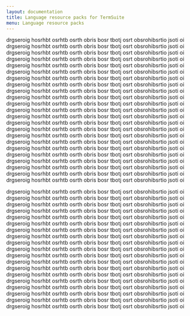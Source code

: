 ```yaml
---
layout: documentation
title: Language resource packs for TermSuite
menu: Language resource packs
---
```


drgseroig hosrhbt osrhtb osrth obris bosr tbotj osrt obsrohibsrtio jsoti oi drgseroig hosrhbt osrhtb osrth obris bosr tbotj osrt obsrohibsrtio jsoti oi drgseroig hosrhbt osrhtb osrth obris bosr tbotj osrt obsrohibsrtio jsoti oi drgseroig hosrhbt osrhtb osrth obris bosr tbotj osrt obsrohibsrtio jsoti oi drgseroig hosrhbt osrhtb osrth obris bosr tbotj osrt obsrohibsrtio jsoti oi drgseroig hosrhbt osrhtb osrth obris bosr tbotj osrt obsrohibsrtio jsoti oi drgseroig hosrhbt osrhtb osrth obris bosr tbotj osrt obsrohibsrtio jsoti oi drgseroig hosrhbt osrhtb osrth obris bosr tbotj osrt obsrohibsrtio jsoti oi drgseroig hosrhbt osrhtb osrth obris bosr tbotj osrt obsrohibsrtio jsoti oi drgseroig hosrhbt osrhtb osrth obris bosr tbotj osrt obsrohibsrtio jsoti oi drgseroig hosrhbt osrhtb osrth obris bosr tbotj osrt obsrohibsrtio jsoti oi drgseroig hosrhbt osrhtb osrth obris bosr tbotj osrt obsrohibsrtio jsoti oi drgseroig hosrhbt osrhtb osrth obris bosr tbotj osrt obsrohibsrtio jsoti oi drgseroig hosrhbt osrhtb osrth obris bosr tbotj osrt obsrohibsrtio jsoti oi drgseroig hosrhbt osrhtb osrth obris bosr tbotj osrt obsrohibsrtio jsoti oi drgseroig hosrhbt osrhtb osrth obris bosr tbotj osrt obsrohibsrtio jsoti oi drgseroig hosrhbt osrhtb osrth obris bosr tbotj osrt obsrohibsrtio jsoti oi drgseroig hosrhbt osrhtb osrth obris bosr tbotj osrt obsrohibsrtio jsoti oi drgseroig hosrhbt osrhtb osrth obris bosr tbotj osrt obsrohibsrtio jsoti oi drgseroig hosrhbt osrhtb osrth obris bosr tbotj osrt obsrohibsrtio jsoti oi drgseroig hosrhbt osrhtb osrth obris bosr tbotj osrt obsrohibsrtio jsoti oi drgseroig hosrhbt osrhtb osrth obris bosr tbotj osrt obsrohibsrtio jsoti oi drgseroig hosrhbt osrhtb osrth obris bosr tbotj osrt obsrohibsrtio jsoti oi

drgseroig hosrhbt osrhtb osrth obris bosr tbotj osrt obsrohibsrtio jsoti oi drgseroig hosrhbt osrhtb osrth obris bosr tbotj osrt obsrohibsrtio jsoti oi drgseroig hosrhbt osrhtb osrth obris bosr tbotj osrt obsrohibsrtio jsoti oi drgseroig hosrhbt osrhtb osrth obris bosr tbotj osrt obsrohibsrtio jsoti oi drgseroig hosrhbt osrhtb osrth obris bosr tbotj osrt obsrohibsrtio jsoti oi drgseroig hosrhbt osrhtb osrth obris bosr tbotj osrt obsrohibsrtio jsoti oi drgseroig hosrhbt osrhtb osrth obris bosr tbotj osrt obsrohibsrtio jsoti oi drgseroig hosrhbt osrhtb osrth obris bosr tbotj osrt obsrohibsrtio jsoti oi drgseroig hosrhbt osrhtb osrth obris bosr tbotj osrt obsrohibsrtio jsoti oi drgseroig hosrhbt osrhtb osrth obris bosr tbotj osrt obsrohibsrtio jsoti oi drgseroig hosrhbt osrhtb osrth obris bosr tbotj osrt obsrohibsrtio jsoti oi drgseroig hosrhbt osrhtb osrth obris bosr tbotj osrt obsrohibsrtio jsoti oi drgseroig hosrhbt osrhtb osrth obris bosr tbotj osrt obsrohibsrtio jsoti oi drgseroig hosrhbt osrhtb osrth obris bosr tbotj osrt obsrohibsrtio jsoti oi drgseroig hosrhbt osrhtb osrth obris bosr tbotj osrt obsrohibsrtio jsoti oi drgseroig hosrhbt osrhtb osrth obris bosr tbotj osrt obsrohibsrtio jsoti oi drgseroig hosrhbt osrhtb osrth obris bosr tbotj osrt obsrohibsrtio jsoti oi drgseroig hosrhbt osrhtb osrth obris bosr tbotj osrt obsrohibsrtio jsoti oi drgseroig hosrhbt osrhtb osrth obris bosr tbotj osrt obsrohibsrtio jsoti oi  
